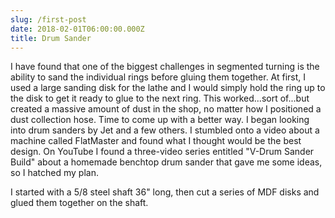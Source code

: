 ```yaml
---
slug: /first-post
date: 2018-02-01T06:00:00.000Z
title: Drum Sander
---
```

I have found that one of the biggest challenges in segmented turning is the ability to sand the individual rings before gluing them together. At first, I used a large sanding disk for the lathe and I would simply hold the ring up to the disk to get it ready to glue to the next ring. This worked...sort of...but created a massive amount of dust in the shop, no matter how I positioned a dust collection hose. Time to come up with a better way. I began looking into drum sanders by Jet and a few others. I stumbled onto a video about a machine called FlatMaster and found what I thought would be the best design. On YouTube I found a three-video series entitled "V-Drum Sander Build" about a homemade benchtop drum sander that gave me some ideas, so I hatched my plan.

I started with a 5/8 steel shaft 36" long, then cut a series of MDF disks and glued them together on the shaft.